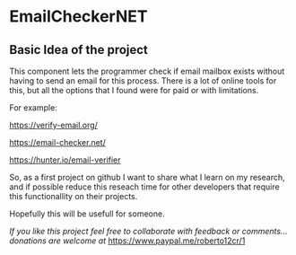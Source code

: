 # EmailCheckerNET

## Basic Idea of the project

This component lets the programmer check if email mailbox exists without having to send an email for this process.
There is a lot of online tools for this, but all the options that I found were for paid or with limitations.

For example:

https://verify-email.org/

https://email-checker.net/

https://hunter.io/email-verifier

So, as a first project on github I want to share what I learn on my research, and if possible reduce this reseach time for other developers that require this functionallity on their projects.

Hopefully this will be usefull for someone.

_If you like this project feel free to collaborate with feedback or comments...
donations are welcome at_
https://www.paypal.me/roberto12cr/1

